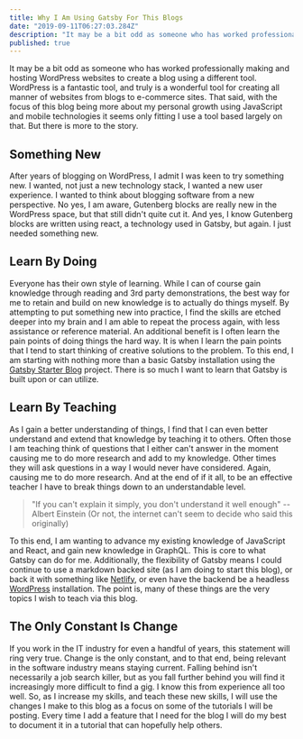 ```yaml
---
title: Why I Am Using Gatsby For This Blogs
date: "2019-09-11T06:27:03.284Z"
description: "It may be a bit odd as someone who has worked professionally making and hosting WordPress websites to create a blog using a different tool. WordPress is a fantastic tool, and truly is a wonderful tool for creating all manner of websites from blogs to e-commerce sites. That said, with the focus of this blog being more about my personal growth using JavaScript and mobile technologies it seems only fitting I use a tool based largely on that."
published: true
---
```


It may be a bit odd as someone who has worked professionally making and hosting WordPress websites to create a blog using a different tool. WordPress is a fantastic tool, and truly is a wonderful tool for creating all manner of websites from blogs to e-commerce sites. That said, with the focus of this blog being more about my personal growth using JavaScript and mobile technologies it seems only fitting I use a tool based largely on that. But there is more to the story.

## Something New
After years of blogging on WordPress, I admit I was keen to try something new. I wanted, not just a new technology stack, I wanted a new user experience. I wanted to think about blogging software from a new perspective. No yes, I am aware, Gutenberg blocks are really new in the WordPress space, but that still didn't quite cut it. And yes, I know Gutenberg blocks are written using react, a technology used in Gatsby, but again. I just needed something new.

## Learn By Doing
Everyone has their own style of learning. While I can of course gain knowledge through reading and 3rd party demonstrations, the best way for me to retain and build on new knowledge is to actually do things myself. By attempting to put something new into practice, I find the skills are etched deeper into my brain and I am able to repeat the process again, with less assistance or reference material. An additional benefit is I often learn the pain points of doing things the hard way. It is when I learn the pain points that I tend to start thinking of creative solutions to the problem. To this end, I am starting with nothing more than a basic Gatsby installation using the [Gatsby Starter Blog](https://www.gatsbyjs.org/starters/gatsbyjs/gatsby-starter-blog/) project. There is so much I want to learn that Gatsby is built upon or can utilize.

## Learn By Teaching
As I gain a better understanding of things, I find that I can even better understand and extend that knowledge by teaching it to others. Often those I am teaching think of questions that I either can't answer in the moment causing me to do more research and add to my knowledge. Other times they will ask questions in a way I would never have considered. Again, causing me to do more research. And at the end of if it all, to be an effective teacher I have to break things down to an understandable level.

>"If you can't explain it simply, you don't understand it well enough" --Albert Einstein (Or not, the internet can't seem to decide who said this originally)

To this end, I am wanting to advance my existing knowledge of JavaScript and React, and gain new knowledge in GraphQL. This is core to what Gatsby can do for me. Additionally, the flexibility of Gatsby means I could continue to use a markdown backed site (as I am doing to start this blog), or back it with something like [Netlify](https://www.netlify.com), or even have the backend be a headless [WordPress](https://wordpress.org/) installation. The point is, many of these things are the very topics I wish to teach via this blog.

## The Only Constant Is Change
If you work in the IT industry for even a handful of years, this statement will ring very true. Change is the only constant, and to that end, being relevant in the software industry means staying current. Falling behind isn't necessarily a job search killer, but as you fall further behind you will find it increasingly more difficult to find a gig. I know this from experience all too well. So, as I increase my skills, and teach these new skills, I will use the changes I make to this blog as a focus on some of the tutorials I will be posting. Every time I add a feature that I need for the blog I will do my best to document it in a tutorial that can hopefully help others.
